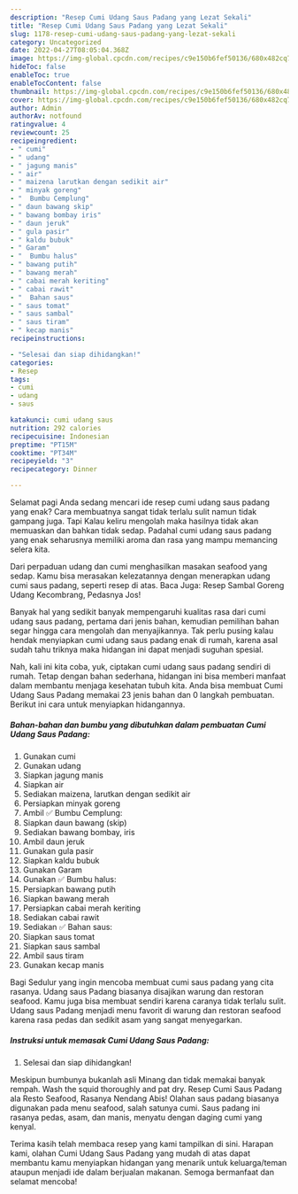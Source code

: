 ```yaml
---
description: "Resep Cumi Udang Saus Padang yang Lezat Sekali"
title: "Resep Cumi Udang Saus Padang yang Lezat Sekali"
slug: 1178-resep-cumi-udang-saus-padang-yang-lezat-sekali
category: Uncategorized
date: 2022-04-27T08:05:04.368Z
image: https://img-global.cpcdn.com/recipes/c9e150b6fef50136/680x482cq70/cumi-udang-saus-padang-foto-resep-utama.jpg
hideToc: false
enableToc: true
enableTocContent: false
thumbnail: https://img-global.cpcdn.com/recipes/c9e150b6fef50136/680x482cq70/cumi-udang-saus-padang-foto-resep-utama.jpg
cover: https://img-global.cpcdn.com/recipes/c9e150b6fef50136/680x482cq70/cumi-udang-saus-padang-foto-resep-utama.jpg
author: Admin
authorAv: notfound
ratingvalue: 4
reviewcount: 25
recipeingredient:
- " cumi"
- " udang"
- " jagung manis"
- " air"
- " maizena larutkan dengan sedikit air"
- " minyak goreng"
- "  Bumbu Cemplung"
- " daun bawang skip"
- " bawang bombay iris"
- " daun jeruk"
- " gula pasir"
- " kaldu bubuk"
- " Garam"
- "  Bumbu halus"
- " bawang putih"
- " bawang merah"
- " cabai merah keriting"
- " cabai rawit"
- "  Bahan saus"
- " saus tomat"
- " saus sambal"
- " saus tiram"
- " kecap manis"
recipeinstructions:

- "Selesai dan siap dihidangkan!"
categories:
- Resep
tags:
- cumi
- udang
- saus

katakunci: cumi udang saus 
nutrition: 292 calories
recipecuisine: Indonesian
preptime: "PT15M"
cooktime: "PT34M"
recipeyield: "3"
recipecategory: Dinner

---
```



Selamat pagi Anda sedang mencari ide resep cumi udang saus padang yang enak? Cara membuatnya sangat tidak terlalu sulit namun tidak gampang juga. Tapi Kalau keliru mengolah maka hasilnya tidak akan memuaskan dan bahkan tidak sedap. Padahal cumi udang saus padang yang enak seharusnya memiliki aroma dan rasa yang mampu memancing selera kita.


Dari perpaduan udang dan cumi menghasilkan masakan seafood yang sedap. Kamu bisa merasakan kelezatannya dengan menerapkan udang cumi saus padang, seperti resep di atas. Baca Juga: Resep Sambal Goreng Udang Kecombrang, Pedasnya Jos!

Banyak hal yang sedikit banyak mempengaruhi kualitas rasa dari cumi udang saus padang, pertama dari jenis bahan, kemudian pemilihan bahan segar hingga cara mengolah dan menyajikannya. Tak perlu pusing kalau hendak menyiapkan cumi udang saus padang enak di rumah, karena asal sudah tahu triknya maka hidangan ini dapat menjadi suguhan spesial.


Nah, kali ini kita coba, yuk, ciptakan cumi udang saus padang sendiri di rumah. Tetap dengan bahan sederhana, hidangan ini bisa memberi manfaat dalam membantu menjaga kesehatan tubuh kita. Anda bisa membuat Cumi Udang Saus Padang memakai 23 jenis bahan dan 0 langkah pembuatan. Berikut ini cara untuk menyiapkan hidangannya.

<!--inarticleads1-->

##### Bahan-bahan dan bumbu yang dibutuhkan dalam pembuatan Cumi Udang Saus Padang:

1. Gunakan  cumi
1. Gunakan  udang
1. Siapkan  jagung manis
1. Siapkan  air
1. Sediakan  maizena, larutkan dengan sedikit air
1. Persiapkan  minyak goreng
1. Ambil  ✅ Bumbu Cemplung:
1. Siapkan  daun bawang (skip)
1. Sediakan  bawang bombay, iris
1. Ambil  daun jeruk
1. Gunakan  gula pasir
1. Siapkan  kaldu bubuk
1. Gunakan  Garam
1. Gunakan  ✅ Bumbu halus:
1. Persiapkan  bawang putih
1. Siapkan  bawang merah
1. Persiapkan  cabai merah keriting
1. Sediakan  cabai rawit
1. Sediakan  ✅ Bahan saus:
1. Siapkan  saus tomat
1. Siapkan  saus sambal
1. Ambil  saus tiram
1. Gunakan  kecap manis


Bagi Sedulur yang ingin mencoba membuat cumi saus padang yang cita rasanya. Udang saus Padang biasanya disajikan warung dan restoran seafood. Kamu juga bisa membuat sendiri karena caranya tidak terlalu sulit. Udang saus Padang menjadi menu favorit di warung dan restoran seafood karena rasa pedas dan sedikit asam yang sangat menyegarkan. 

<!--inarticleads2-->

##### Instruksi untuk memasak Cumi Udang Saus Padang:


1. Selesai dan siap dihidangkan!

Meskipun bumbunya bukanlah asli Minang dan tidak memakai banyak rempah. Wash the squid thoroughly and pat dry. Resep Cumi Saus Padang ala Resto Seafood, Rasanya Nendang Abis! Olahan saus padang biasanya digunakan pada menu seafood, salah satunya cumi. Saus padang ini rasanya pedas, asam, dan manis, menyatu dengan daging cumi yang kenyal. 

Terima kasih telah membaca resep yang kami tampilkan di sini. Harapan kami, olahan Cumi Udang Saus Padang yang mudah di atas dapat membantu kamu menyiapkan hidangan yang menarik untuk keluarga/teman ataupun menjadi ide dalam berjualan makanan. Semoga bermanfaat dan selamat mencoba!
